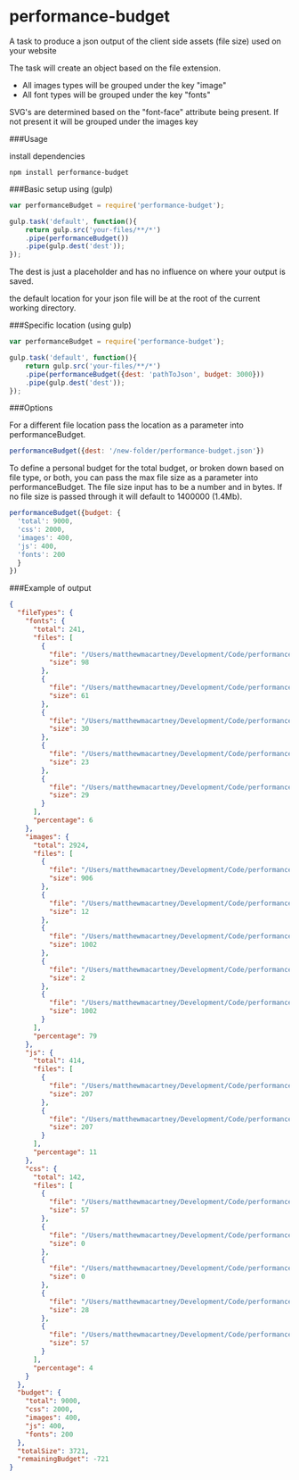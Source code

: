 # performance-budget

A task to produce a json output of the client side assets (file size) used on your website

The task will create an object based on the file extension.

* All images types will be grouped under the key "image"
* All font types will be grouped under the key "fonts"

SVG's are determined based on the "font-face" attribute being present. If not present it will be grouped under the images key


###Usage

install dependencies

```
npm install performance-budget
```

###Basic setup using (gulp)
```javascript
var performanceBudget = require('performance-budget');

gulp.task('default', function(){
	return gulp.src('your-files/**/*')
    .pipe(performanceBudget())
    .pipe(gulp.dest('dest'));
});

```
The dest is just a placeholder and has no influence on where your output is saved.

the default location for your json file will be at the root of the current working directory.

###Specific location (using gulp)

```javascript
var performanceBudget = require('performance-budget');

gulp.task('default', function(){
	return gulp.src('your-files/**/*')
    .pipe(performanceBudget({dest: 'pathToJson', budget: 3000}))
    .pipe(gulp.dest('dest'));
});

```

###Options

For a different file location pass the location as a parameter into performanceBudget.

```javascript
performanceBudget({dest: '/new-folder/performance-budget.json'})
```

To define a personal budget for the total budget, or broken down based on file type, or both, you can pass the max file size as a parameter into performanceBudget.
The file size input has to be a number and in bytes. If no file size is passed through it will
default to 1400000 (1.4Mb).

```javascript
performanceBudget({budget: {
  'total': 9000,
  'css': 2000,
  'images': 400,
  'js': 400,
  'fonts': 200
  }
})
```

###Example of output

```json
{
  "fileTypes": {
    "fonts": {
      "total": 241,
      "files": [
        {
          "file": "/Users/matthewmacartney/Development/Code/performance-budget/_src/fonts/gt-pressura-mono-regular-webfont.svg",
          "size": 98
        },
        {
          "file": "/Users/matthewmacartney/Development/Code/performance-budget/_src/fonts/gt-pressura-mono-regular-webfont.ttf",
          "size": 61
        },
        {
          "file": "/Users/matthewmacartney/Development/Code/performance-budget/_src/fonts/gt-pressura-mono-regular-webfont.woff",
          "size": 30
        },
        {
          "file": "/Users/matthewmacartney/Development/Code/performance-budget/_src/fonts/gt-pressura-mono-regular-webfont.woff2",
          "size": 23
        },
        {
          "file": "/Users/matthewmacartney/Development/Code/performance-budget/_src/fonts/gt-pressura-regular-webfont.eot",
          "size": 29
        }
      ],
      "percentage": 6
    },
    "images": {
      "total": 2924,
      "files": [
        {
          "file": "/Users/matthewmacartney/Development/Code/performance-budget/_src/images/cl-logo.svg",
          "size": 906
        },
        {
          "file": "/Users/matthewmacartney/Development/Code/performance-budget/_src/images/images.jpg",
          "size": 12
        },
        {
          "file": "/Users/matthewmacartney/Development/Code/performance-budget/_src/images/imgres-1.png",
          "size": 1002
        },
        {
          "file": "/Users/matthewmacartney/Development/Code/performance-budget/_src/images/imgres.png",
          "size": 2
        },
        {
          "file": "/Users/matthewmacartney/Development/Code/performance-budget/_src/totalFileSize/imgres-1.png",
          "size": 1002
        }
      ],
      "percentage": 79
    },
    "js": {
      "total": 414,
      "files": [
        {
          "file": "/Users/matthewmacartney/Development/Code/performance-budget/_src/scripts/test.js",
          "size": 207
        },
        {
          "file": "/Users/matthewmacartney/Development/Code/performance-budget/_src/totalFileSize/test.js",
          "size": 207
        }
      ],
      "percentage": 11
    },
    "css": {
      "total": 142,
      "files": [
        {
          "file": "/Users/matthewmacartney/Development/Code/performance-budget/_src/styles/info.css",
          "size": 57
        },
        {
          "file": "/Users/matthewmacartney/Development/Code/performance-budget/_src/styles/other.css",
          "size": 0
        },
        {
          "file": "/Users/matthewmacartney/Development/Code/performance-budget/_src/styles/other2.css",
          "size": 0
        },
        {
          "file": "/Users/matthewmacartney/Development/Code/performance-budget/_src/styles/test.css",
          "size": 28
        },
        {
          "file": "/Users/matthewmacartney/Development/Code/performance-budget/_src/totalFileSize/info.css",
          "size": 57
        }
      ],
      "percentage": 4
    }
  },
  "budget": {
    "total": 9000,
    "css": 2000,
    "images": 400,
    "js": 400,
    "fonts": 200
  },
  "totalSize": 3721,
  "remainingBudget": -721
}
```
